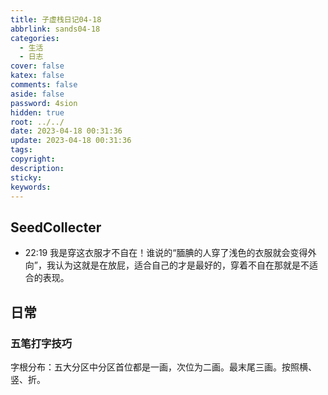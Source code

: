 ```yaml
---
title: 子虚栈日记04-18
abbrlink: sands04-18
categories:
  - 生活
  - 日志
cover: false
katex: false
comments: false
aside: false
password: 4sion
hidden: true
root: ../../
date: 2023-04-18 00:31:36
update: 2023-04-18 00:31:36
tags:
copyright:
description:
sticky:
keywords:
---
```


## SeedCollecter
- 22:19 我是穿这衣服才不自在！谁说的“腼腆的人穿了浅色的衣服就会变得外向”，我认为这就是在放屁，适合自己的才是最好的，穿着不自在那就是不适合的表现。


## 日常
### 五笔打字技巧
字根分布：五大分区中分区首位都是一画，次位为二画。最末尾三画。按照横、竖、折。